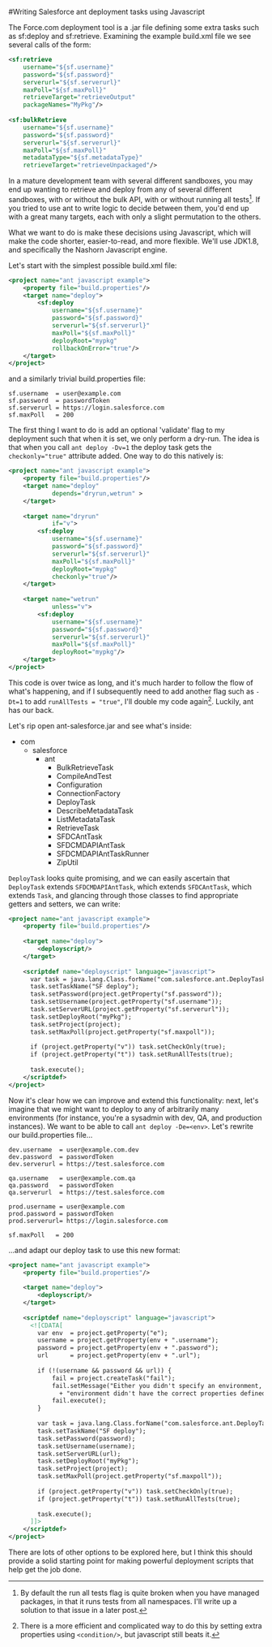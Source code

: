 ---
---
#Writing Salesforce ant deployment tasks using Javascript

The Force.com deployment tool is a .jar file defining some extra tasks such as sf:deploy and sf:retrieve. Examining the example build.xml file we see several calls of the form:

~~~xml
<sf:retrieve 
    username="${sf.username}"
    password="${sf.password}"
    serverurl="${sf.serverurl}"
    maxPoll="${sf.maxPoll}"
    retrieveTarget="retrieveOutput"
    packageNames="MyPkg"/>
    
<sf:bulkRetrieve
    username="${sf.username}"
    password="${sf.password}"
    serverurl="${sf.serverurl}"
    maxPoll="${sf.maxPoll}"
    metadataType="${sf.metadataType}"
    retrieveTarget="retrieveUnpackaged"/>
~~~
In a mature development team with several different sandboxes, you may end up wanting to retrieve and deploy from any of several different sandboxes, with or without the bulk API, with or without running all tests[^1]. If you tried to use ant to write logic to decide between them, you'd end up with a great many targets, each with only a slight permutation to the others.

What we want to do is make these decisions using Javascript, which will make the code shorter, easier-to-read, and more flexible. We'll use JDK1.8, and specifically the Nashorn Javascript engine.

Let's start with the simplest possible build.xml file:

~~~xml
<project name="ant javascript example">
    <property file="build.properties"/>
    <target name="deploy">
        <sf:deploy 
            username="${sf.username}"
            password="${sf.password}"
            serverurl="${sf.serverurl}"
            maxPoll="${sf.maxPoll}"
            deployRoot="mypkg"
            rollbackOnError="true"/>
    </target>
</project>
~~~

and a similarly trivial build.properties file:

~~~config
sf.username  = user@example.com
sf.password  = passwordToken
sf.serverurl = https://login.salesforce.com
sf.maxPoll   = 200
~~~

The first thing I want to do is add an optional 'validate' flag to my deployment such that when it is set, we only perform a dry-run. The idea is that when you call `ant deploy -Dv=1` the deploy task gets the `checkonly="true"` attribute added. One way to do this natively is:

~~~xml
<project name="ant javascript example">
    <property file="build.properties"/>
    <target name="deploy"
            depends="dryrun,wetrun" >
    </target>
    
    <target name="dryrun"
            if="v">
        <sf:deploy 
            username="${sf.username}"
            password="${sf.password}"
            serverurl="${sf.serverurl}"
            maxPoll="${sf.maxPoll}"
            deployRoot="mypkg"
            checkonly="true"/>
    </target>
    
    <target name="wetrun"
            unless="v">
        <sf:deploy 
            username="${sf.username}"
            password="${sf.password}"
            serverurl="${sf.serverurl}"
            maxPoll="${sf.maxPoll}"
            deployRoot="mypkg"/>
    </target>
</project>
~~~

This code is over twice as long, and it's much harder to follow the flow of what's happening,
and if I subsequently need to add another flag such as `-Dt=1` to add `runAllTests = "true"`,
I'll double my code again[^2]. Luckily, ant has our back. 

Let's rip open ant-salesforce.jar and see what's inside:

* com
    * salesforce
        * ant
            * BulkRetrieveTask
            * CompileAndTest
            * Configuration
            * ConnectionFactory
            * DeployTask
            * DescribeMetadataTask
            * ListMetadataTask
            * RetrieveTask
            * SFDCAntTask
            * SFDCMDAPIAntTask
            * SFDCMDAPIAntTaskRunner
            * ZipUtil

`DeployTask` looks quite promising, and we can easily ascertain that `DeployTask` extends
`SFDCMDAPIAntTask`, which extends `SFDCAntTask`, which extends `Task`,
and glancing through those classes to find appropriate getters and setters, we can write:

~~~xml
<project name="ant javascript example">
    <property file="build.properties"/>
    
    <target name="deploy">
        <deployscript/>
    </target>
    
    <scriptdef name="deployscript" language="javascript">
      var task = java.lang.Class.forName("com.salesforce.ant.DeployTask").newInstance();
      task.setTaskName("SF deploy");
      task.setPassword(project.getProperty("sf.password"));
      task.setUsername(project.getProperty("sf.username"));
      task.setServerURL(project.getProperty("sf.serverurl"));
      task.setDeployRoot("myPkg");
      task.setProject(project);
      task.setMaxPoll(project.getProperty("sf.maxpoll"));
      
      if (project.getProperty("v")) task.setCheckOnly(true);
      if (project.getProperty("t")) task.setRunAllTests(true);
      
      task.execute();
    </scriptdef>
</project>
~~~
Now it's clear how we can improve and extend this functionality: next, let's imagine that we might want to deploy to any of arbitrarily many environments (for instance, you're a sysadmin with dev, QA, and production instances). We want to be able to call `ant deploy -De=<env>`. Let's rewrite our build.properties file...

~~~
dev.username  = user@example.com.dev
dev.password  = passwordToken
dev.serverurl = https://test.salesforce.com

qa.username   = user@example.com.qa
qa.password   = passwordToken
qa.serverurl  = https://test.salesforce.com

prod.username = user@example.com
prod.password = passwordToken
prod.serverurl= https://login.salesforce.com

sf.maxPoll   = 200
~~~

...and adapt our deploy task to use this new format:

~~~xml
<project name="ant javascript example">
    <property file="build.properties"/>
    
    <target name="deploy">
        <deployscript/>
    </target>
    
    <scriptdef name="deployscript" language="javascript">
      <![CDATA[
        var env  = project.getProperty("e");
        username = project.getProperty(env + ".username");
        password = project.getProperty(env + ".password");
        url      = project.getProperty(env + ".url");
        
        if (!(username && password && url)) {
            fail = project.createTask("fail");
            fail.setMessage("Either you didn't specify an environment, or the specified "
              + "environment didn't have the correct properties defined in build.properties.local.");
            fail.execute();
        }
        
        var task = java.lang.Class.forName("com.salesforce.ant.DeployTask").newInstance();
        task.setTaskName("SF deploy");
        task.setPassword(password);
        task.setUsername(username);
        task.setServerURL(url);
        task.setDeployRoot("myPkg");
        task.setProject(project);
        task.setMaxPoll(project.getProperty("sf.maxpoll"));
        
        if (project.getProperty("v")) task.setCheckOnly(true);
        if (project.getProperty("t")) task.setRunAllTests(true);
        
        task.execute();
      ]]>
    </scriptdef>
</project>
~~~

There are lots of other options to be explored here, but I think this should provide a solid starting point for making powerful deployment scripts that help get the job done.


[^1]: By default the run all tests flag is quite broken when you have managed packages, in that it runs tests from all namespaces. I'll write up a solution to that issue in a later post.

[^2]: There is a more efficient and complicated way to do this by setting extra properties using `<condition/>`, but javascript still beats it.